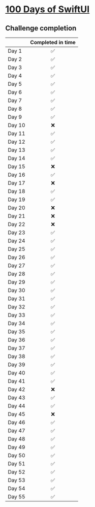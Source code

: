 # [100 Days of SwiftUI](https://www.hackingwithswift.com/100/swiftui)

## Challenge completion
|                 | Completed in time |
| --------------- | :------: |
| Day 1  |✅|
| Day 2  |✅|
| Day 3  |✅|
| Day 4  |✅|
| Day 5  |✅|
| Day 6  |✅|
| Day 7  |✅|
| Day 8  |✅|
| Day 9  |✅|
| Day 10 |❌|
| Day 11 |✅|
| Day 12 |✅|
| Day 13 |✅|
| Day 14 |✅|
| Day 15 |❌|
| Day 16 |✅|
| Day 17 |❌|
| Day 18 |✅|
| Day 19 |✅|
| Day 20 |❌|
| Day 21 |❌|
| Day 22 |❌|
| Day 23 |✅|
| Day 24 |✅|
| Day 25 |✅|
| Day 26 |✅|
| Day 27 |✅|
| Day 28 |✅|
| Day 29 |✅|
| Day 30 |✅|
| Day 31 |✅|
| Day 32 |✅|
| Day 33 |✅|
| Day 34 |✅|
| Day 35 |✅|
| Day 36 |✅|
| Day 37 |✅|
| Day 38 |✅|
| Day 39 |✅|
| Day 40 |✅|
| Day 41 |✅|
| Day 42 |❌|
| Day 43 |✅|
| Day 44 |✅|
| Day 45 |❌|
| Day 46 |✅|
| Day 47 |✅|
| Day 48 |✅|
| Day 49 |✅|
| Day 50 |✅|
| Day 51 |✅|
| Day 52 |✅|
| Day 53 |✅|
| Day 54 |✅|
| Day 55 |✅|
